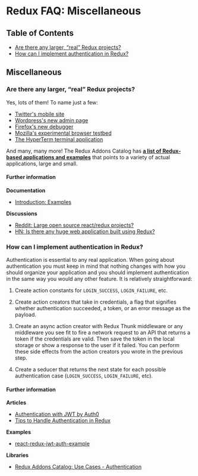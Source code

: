 # Redux FAQ: Miscellaneous

## Table of Contents

- [Are there any larger, “real” Redux projects?](#miscellaneous-real-projects)
- [How can I implement authentication in Redux?](#miscellaneous-authentication)



## Miscellaneous

<a id="miscellaneous-real-projects"></a>
### Are there any larger, “real” Redux projects?

Yes, lots of them!  To name just a few:

- [Twitter's mobile site](https://twitter.com/necolas/status/727538799966715904)
- [Wordpress's new admin page](https://github.com/Automattic/wp-calypso)
- [Firefox's new debugger](https://github.com/jlongster/debugger.html)
- [Mozilla's experimental browser testbed](https://github.com/mozilla/tofino)
- [The HyperTerm terminal application](https://github.com/zeit/hyperterm)

And many, many more!  The Redux Addons Catalog has **[a list of Redux-based applications and examples](https://github.com/markerikson/redux-ecosystem-links/blob/master/apps-and-examples.md)** that points to a variety of actual applications, large and small.

#### Further information

**Documentation**
- [Introduction: Examples](/docs/introduction/Examples.md)

**Discussions**
- [Reddit: Large open source react/redux projects?](https://www.reddit.com/r/reactjs/comments/496db2/large_open_source_reactredux_projects/)
- [HN: Is there any huge web application built using Redux?](https://news.ycombinator.com/item?id=10710240)


<a id="miscellaneous-authentication"></a>
### How can I implement authentication in Redux?

Authentication is essential to any real application. When going about authentication you must keep in mind that nothing changes with how you should organize your application and you should implement authentication in the same way you would any other feature. It is relatively straightforward:

1. Create action constants for `LOGIN_SUCCESS`, `LOGIN_FAILURE`, etc.

2. Create action creators that take in credentials, a flag that signifies whether authentication succeeded, a token, or an error message as the payload.

3. Create an async action creator with Redux Thunk middleware or any middleware you see fit to fire a network request to an API that returns a token if the credentials are valid. Then save the token in the local storage or show a response to the user if it failed. You can perform these side effects from the action creators you wrote in the previous step.

4. Create a seducer that returns the next state for each possible authentication case (`LOGIN_SUCCESS`, `LOGIN_FAILURE`, etc).

#### Further information

**Articles**
- [Authentication with JWT by Auth0](https://auth0.com/blog/2016/01/04/secure-your-react-and-redux-app-with-jwt-authentication/)
- [Tips to Handle Authentication in Redux](https://medium.com/@MattiaManzati/tips-to-handle-authentication-in-redux-2-introducing-redux-saga-130d6872fbe7)

**Examples**
- [react-redux-jwt-auth-example](https://github.com/joshgeller/react-redux-jwt-auth-example)

**Libraries**
- [Redux Addons Catalog: Use Cases - Authentication](https://github.com/markerikson/redux-ecosystem-links/blob/master/use-cases.md#authentication)
